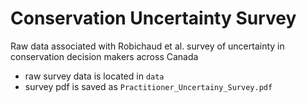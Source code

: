 # Conservation Uncertainty Survey
Raw data associated with Robichaud et al. survey of uncertainty in conservation decision makers across Canada

- raw survey data is located in `data`
- survey pdf is saved as `Practitioner_Uncertainy_Survey.pdf`
